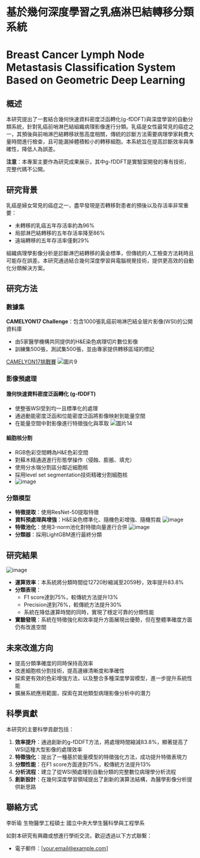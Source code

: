 # 基於幾何深度學習之乳癌淋巴結轉移分類系統
# Breast Cancer Lymph Node Metastasis Classification System Based on Geometric Deep Learning

## 概述

本研究提出了一套結合幾何快速資料密度泛函轉化(g-fDDFT)與深度學習的自動分類系統，針對乳癌前哨淋巴結組織病理影像進行分類。乳癌是女性最常見的癌症之一，其預後與前哨淋巴結轉移狀態高度相關，傳統的診斷方法需要病理學家耗費大量時間進行檢查，且可能漏掉體積較小的轉移細胞。本系統旨在提高診斷效率與準確性，降低人為誤差。

**注意**：本專案主要作為研究成果展示，其中g-fDDFT是實驗室開發的專有技術，完整代碼不公開。

## 研究背景

乳癌是婦女常見的癌症之一，盡早發現是否轉移對患者的預後以及存活率非常重要：
- 未轉移的乳癌五年存活率約為96%
- 局部淋巴結轉移的五年存活率降至86%
- 遠端轉移的五年存活率僅剩29%

組織病理學影像分析是診斷淋巴結轉移的黃金標準，但傳統的人工檢查方法耗時且可能存在誤差。本研究通過結合幾何深度學習與電腦視覺技術，提供更高效的自動化分類解決方案。

## 研究方法

### 數據集
**CAMELYON17 Challenge**：包含1000張乳癌前哨淋巴結全玻片影像(WSI)的公開資料庫
- 由5家醫學機構共同提供的H&E染色病理切片數位影像
- 訓練集500張，測試集500張，並由專家提供轉移區域的標記

[CAMELYON17挑戰賽](https://camelyon17.grand-challenge.org/)
![圖片9](https://github.com/user-attachments/assets/bd82b16f-3237-4478-af34-92050f1d49e4)

### 影像預處理

#### 幾何快速資料密度泛函轉化 (g-fDDFT)
- 使整張WSI受到均一且標準化的處理
- 通過動能密度泛函和位能密度泛函將影像映射到能量空間
- 在能量空間中對影像進行特徵強化與萃取
![圖片14](https://github.com/user-attachments/assets/965aacee-a66b-46da-be90-460ffeb1d482)

#### 細胞核分割
- RGB色彩空間轉為H&E色彩空間
- 對蘇木精通道進行形態學操作（侵蝕、膨脹、填充）
- 使用分水嶺分割區分鄰近細胞核
- 採用level set segmentation技術精確分割細胞核
- ![image](https://github.com/user-attachments/assets/fdb0357c-9509-4e34-826e-15213c9e6d70)

### 分類模型
- **特徵提取**：使用ResNet-50提取特徵
- **資料預處理與增強**：H&E染色標準化、隨機色彩增強、隨機剪裁
![image](https://github.com/user-attachments/assets/2fe3018b-be57-4824-bd93-088abfdf0557)
- **特徵池化**：使用3-norm池化對特徵向量進行合併
![image](https://github.com/user-attachments/assets/241f5c53-dc07-4a68-90b8-877438443665)
- **分類器**：採用LightGBM進行最終分類

## 研究結果

![image](https://github.com/user-attachments/assets/e863f15f-44e6-424b-ba21-3041da6184ae)
- **運算效率**：本系統將分類時間從12720秒縮減至2059秒，效率提升83.8%
- **分類表現**：
  - F1 score達到75%，較傳統方法提升13%
  - Precision達到76%，較傳統方法提升30%
  - 系統在降低運算時間的同時，實現了穩定可靠的分類性能
- **實驗發現**：系統在特徵強化和效率提升方面展現出優勢，但在整體準確度方面仍有改進空間

## 未來改進方向

- 提高分類準確度的同時保持高效率
- 改進細胞核分割技術，提高邊緣清晰度和準確性
- 探索更有效的色彩增強方法，以及整合多種深度學習模型，進一步提升系統性能
- 擴展系統應用範圍，探索在其他類型病理影像分析中的潛力

## 科學貢獻

本研究的主要科學貢獻包括：

1. **效率提升**：通過創新的g-fDDFT方法，將處理時間縮減83.8%，顯著提高了WSI這種大型影像的處理效率
2. **特徵強化**：提出了一種基於能量模型的特徵強化方法，成功提升特徵表現力
3. **分類性能**：在F1 score方面達到75%，較傳統方法提升13%
4. **分析流程**：建立了從WSI預處理到自動分類的完整數位病理學分析流程
5. **創新設計**：在幾何深度學習領域提出了創新的演算法結構，為醫學影像分析提供新思路

## 聯絡方式

李昕瑜
生物醫學工程碩士
國立中央大學生醫科學與工程學系

如對本研究有興趣或想進行學術交流，歡迎透過以下方式聯繫：
- 電子郵件：[your.email@example.com] <!-- sabina950408@gmail.com -->

